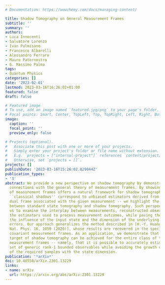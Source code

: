 ```yaml
---
# Documentation: https://wowchemy.com/docs/managing-content/

title: Shadow Tomography on General Measurement Frames
subtitle: ''
summary: ''
authors:
- Luca Innocenti
- Salvatore Lorenzo
- Ivan Palmisano
- Francesco Albarelli
- Alessandro Ferraro
- Mauro Paternostro
- G. Massimo Palma
tags:
- Quantum Physics
categories: []
date: '2023-02-01'
lastmod: 2023-03-16T16:26:02+01:00
featured: false
draft: false

# Featured image
# To use, add an image named `featured.jpg/png` to your page's folder.
# Focal points: Smart, Center, TopLeft, Top, TopRight, Left, Right, BottomLeft, Bottom, BottomRight.
image:
  caption: ''
  focal_point: ''
  preview_only: false

# Projects (optional).
#   Associate this post with one or more of your projects.
#   Simply enter your project's folder or file name without extension.
#   E.g. `projects = ["internal-project"]` references `content/project/deep-learning/index.md`.
#   Otherwise, set `projects = []`.
projects: []
publishDate: '2023-03-16T15:26:02.029044Z'
publication_types:
- '3'
abstract: We provide a new perspective on shadow tomography by demonstrating its deep
  connections with the general theory of measurement frames. By showing that the formalism
  of measurement frames offers a natural framework for shadow tomography -- in which
  ``classical shadows'' correspond to unbiased estimators derived from a suitable
  dual frame associated with the given measurement -- we highlight the intrinsic connection
  between standard state tomography and shadow tomography. Such perspective allows
  us to examine the interplay between measurements, reconstructed observables, and
  the estimators used to process measurement outcomes, while paving the way to assess
  the influence of the input state and the dimension of the underlying space on estimation
  errors. Our approach generalizes the method described in [H.-Y. Huang  it et al.,
  Nat. Phys. 16, 1050 (2020)], whose results are recovered in the special case of
  covariant measurement frames. As an application, we demonstrate that a sought-after
  target of shadow tomography can be achieved for the entire class of tight rank-1
  measurement frames -- namely, that it is possible to accurately estimate a finite
  set of generic rank-1 bounded observables while avoiding the growth of the number
  of the required samples with the state dimension.
publication: '*arXiv*'
doi: 10.48550/arXiv.2301.13229
links:
- name: arXiv
  url: https://arxiv.org/abs/arXiv:2301.13229
---
```

